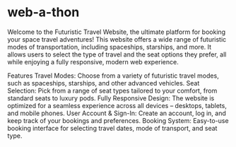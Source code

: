 # web-a-thon
Welcome to the Futuristic Travel Website, the ultimate platform for booking your space travel adventures! This website offers a wide range of futuristic modes of transportation, including spaceships, starships, and more. It allows users to select the type of travel and the seat options they prefer, all while enjoying a fully responsive, modern web experience.

Features
Travel Modes: Choose from a variety of futuristic travel modes, such as spaceships, starships, and other advanced vehicles.
Seat Selection: Pick from a range of seat types tailored to your comfort, from standard seats to luxury pods.
Fully Responsive Design: The website is optimized for a seamless experience across all devices – desktops, tablets, and mobile phones.
User Account & Sign-In: Create an account, log in, and keep track of your bookings and preferences.
Booking System: Easy-to-use booking interface for selecting travel dates, mode of transport, and seat type.